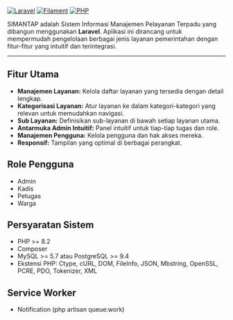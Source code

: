 [![Laravel](https://img.shields.io/badge/Laravel-^10.0-red?style=for-the-badge&logo=laravel)](https://laravel.com/)
[![Filament](https://img.shields.io/badge/Filament-^3.0-blue?style=for-the-badge&logo=filament)](https://filamentphp.com/)
[![PHP](https://img.shields.io/badge/PHP-^8.2-8892BF?style=for-the-badge&logo=php)](https://www.php.net/)

SIMANTAP adalah Sistem Informasi Manajemen Pelayanan Terpadu yang dibangun menggunakan **Laravel**. Aplikasi ini dirancang untuk mempermudah pengelolaan berbagai jenis layanan pemerintahan dengan fitur-fitur yang intuitif dan terintegrasi.

---

## Fitur Utama

* **Manajemen Layanan:** Kelola daftar layanan yang tersedia dengan detail lengkap.
* **Kategorisasi Layanan:** Atur layanan ke dalam kategori-kategori yang relevan untuk memudahkan navigasi.
* **Sub Layanan:** Definisikan sub-layanan di bawah setiap layanan utama.
* **Antarmuka Admin Intuitif:** Panel intuitif untuk tiap-tiap tugas dan role.
* **Manajemen Pengguna:** Kelola pengguna dan hak akses mereka.
* **Responsif:** Tampilan yang optimal di berbagai perangkat.

## Role Pengguna

* Admin
* Kadis
* Petugas
* Warga

## Persyaratan Sistem

* PHP >= 8.2
* Composer
* MySQL >= 5.7 atau PostgreSQL >= 9.4
* Ekstensi PHP: Ctype, cURL, DOM, FileInfo, JSON, Mbstring, OpenSSL, PCRE, PDO, Tokenizer, XML


## Service Worker

* Notification (php artisan queue:work)